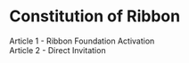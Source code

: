 # Constitution of Ribbon

Article 1 - Ribbon Foundation Activation
<br/>
Article 2 - Direct Invitation